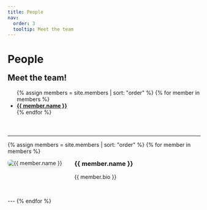 ```yaml
---
title: People
nav:
  order: 3
  tooltip: Meet the team
---
```


# People

<div style="display: flex; flex-wrap: wrap; gap: 2rem; align-items: flex-start; margin-bottom: 2rem;">
  <div style="flex: 1 1 300px;">
    <h2 style="margin-top:0;">Meet the team!</h2>
    <ul style="margin-bottom: 1.5em;">
      {% assign members = site.members | sort: "order" %}
      {% for member in members %}
        <li>
          <a href="#{{ member.name | slugify }}" style="color: inherit; text-decoration: underline;">
            <strong>{{ member.name }}</strong>
          </a>
        </li>
      {% endfor %}
    </ul>
  </div>
</div>

---

{% assign members = site.members | sort: "order" %}
{% for member in members %}
<div id="{{ member.name | slugify }}" style="display: flex; flex-wrap: wrap; gap: 2rem; align-items: flex-start; margin-bottom: 2rem;">
  <img src="{{ member.image }}" alt="{{ member.name }}" style="max-width: 250px; border-radius: 8px; box-shadow: 0 2px 8px #0002;">
  <div style="flex: 1 1 300px;">
    <h3 style="margin-top:0;">{{ member.name }}</h3>
    <p>{{ member.bio }}</p>
  </div>
</div>
---
{% endfor %}
